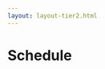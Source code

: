 ```yaml
---
layout: layout-tier2.html
---
```

<div class="container section schedule">
   <h1 class="text-center">Schedule</h1>
    </div>
</div>
<div class="container">
    <div class="col-lg-6 col-lg-offset-3">

<!--      <p class="text-center"><i>Schedule coming soon.</i></p>
        <p class="text-center">Select the day to see the agenda for that day. Workshops are Monday and Tuesday, conference is Wednesday and Thursday.</p>     </div>
    <div class="col-lg-12">
        <script type="text/javascript" src="https://sessionize.com/api/v2/3ivl2xjg/view/GridSmart"></script>
    </div>-->

</div>
 
